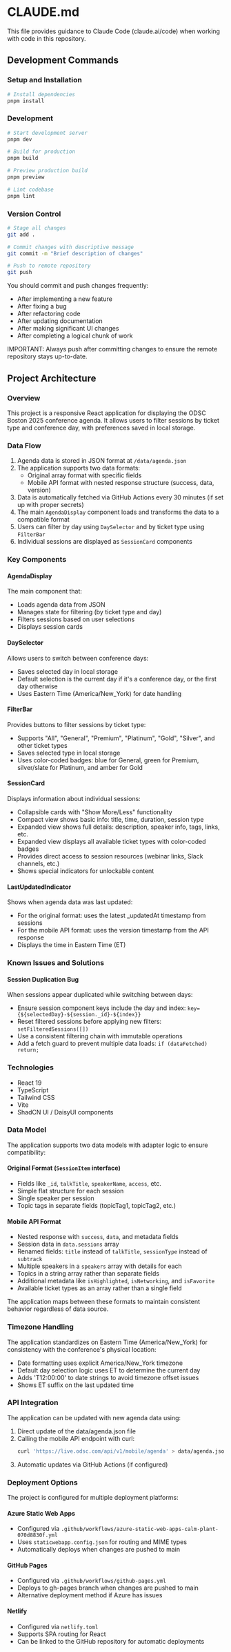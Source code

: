 # CLAUDE.md

This file provides guidance to Claude Code (claude.ai/code) when working with code in this repository.

## Development Commands

### Setup and Installation
```bash
# Install dependencies
pnpm install
```

### Development
```bash
# Start development server
pnpm dev

# Build for production
pnpm build

# Preview production build
pnpm preview

# Lint codebase
pnpm lint
```

### Version Control
```bash
# Stage all changes
git add .

# Commit changes with descriptive message
git commit -m "Brief description of changes"

# Push to remote repository
git push
```

You should commit and push changes frequently:
- After implementing a new feature
- After fixing a bug
- After refactoring code
- After updating documentation
- After making significant UI changes
- After completing a logical chunk of work

IMPORTANT: Always push after committing changes to ensure the remote repository stays up-to-date.

## Project Architecture

### Overview
This project is a responsive React application for displaying the ODSC Boston 2025 conference agenda. It allows users to filter sessions by ticket type and conference day, with preferences saved in local storage.

### Data Flow
1. Agenda data is stored in JSON format at `/data/agenda.json`
2. The application supports two data formats:
   - Original array format with specific fields
   - Mobile API format with nested response structure (success, data, version)
3. Data is automatically fetched via GitHub Actions every 30 minutes (if set up with proper secrets)
4. The main `AgendaDisplay` component loads and transforms the data to a compatible format
5. Users can filter by day using `DaySelector` and by ticket type using `FilterBar`
6. Individual sessions are displayed as `SessionCard` components

### Key Components

#### AgendaDisplay
The main component that:
- Loads agenda data from JSON
- Manages state for filtering (by ticket type and day)
- Filters sessions based on user selections
- Displays session cards

#### DaySelector
Allows users to switch between conference days:
- Saves selected day in local storage
- Default selection is the current day if it's a conference day, or the first day otherwise
- Uses Eastern Time (America/New_York) for date handling

#### FilterBar
Provides buttons to filter sessions by ticket type:
- Supports "All", "General", "Premium", "Platinum", "Gold", "Silver", and other ticket types
- Saves selected type in local storage
- Uses color-coded badges: blue for General, green for Premium, silver/slate for Platinum, and amber for Gold

#### SessionCard
Displays information about individual sessions:
- Collapsible cards with "Show More/Less" functionality
- Compact view shows basic info: title, time, duration, session type
- Expanded view shows full details: description, speaker info, tags, links, etc.
- Expanded view displays all available ticket types with color-coded badges
- Provides direct access to session resources (webinar links, Slack channels, etc.)
- Shows special indicators for unlockable content

#### LastUpdatedIndicator
Shows when agenda data was last updated:
- For the original format: uses the latest _updatedAt timestamp from sessions
- For the mobile API format: uses the version timestamp from the API response
- Displays the time in Eastern Time (ET)

### Known Issues and Solutions

#### Session Duplication Bug
When sessions appear duplicated while switching between days:
- Ensure session component keys include the day and index: `key={${selectedDay}-${session._id}-${index}}`
- Reset filtered sessions before applying new filters: `setFilteredSessions([])`
- Use a consistent filtering chain with immutable operations
- Add a fetch guard to prevent multiple data loads: `if (dataFetched) return;`

### Technologies
- React 19
- TypeScript
- Tailwind CSS
- Vite
- ShadCN UI / DaisyUI components

### Data Model
The application supports two data models with adapter logic to ensure compatibility:

#### Original Format (`SessionItem` interface)
- Fields like `_id`, `talkTitle`, `speakerName`, `access`, etc.
- Simple flat structure for each session
- Single speaker per session
- Topic tags in separate fields (topicTag1, topicTag2, etc.)

#### Mobile API Format
- Nested response with `success`, `data`, and metadata fields
- Session data in `data.sessions` array
- Renamed fields: `title` instead of `talkTitle`, `sessionType` instead of `subtrack`
- Multiple speakers in a `speakers` array with details for each
- Topics in a string array rather than separate fields
- Additional metadata like `isHighlighted`, `isNetworking`, and `isFavorite`
- Available ticket types as an array rather than a single field

The application maps between these formats to maintain consistent behavior regardless of data source.

### Timezone Handling
The application standardizes on Eastern Time (America/New_York) for consistency with the conference's physical location:
- Date formatting uses explicit America/New_York timezone
- Default day selection logic uses ET to determine the current day
- Adds 'T12:00:00' to date strings to avoid timezone offset issues
- Shows ET suffix on the last updated time

### API Integration
The application can be updated with new agenda data using:
1. Direct update of the data/agenda.json file
2. Calling the mobile API endpoint with curl:
   ```bash
   curl 'https://live.odsc.com/api/v1/mobile/agenda' > data/agenda.json
   ```
3. Automatic updates via GitHub Actions (if configured)

### Deployment Options
The project is configured for multiple deployment platforms:

#### Azure Static Web Apps
- Configured via `.github/workflows/azure-static-web-apps-calm-plant-070d8830f.yml`
- Uses `staticwebapp.config.json` for routing and MIME types
- Automatically deploys when changes are pushed to main

#### GitHub Pages
- Configured via `.github/workflows/github-pages.yml`
- Deploys to gh-pages branch when changes are pushed to main
- Alternative deployment method if Azure has issues

#### Netlify
- Configured via `netlify.toml`
- Supports SPA routing for React
- Can be linked to the GitHub repository for automatic deployments